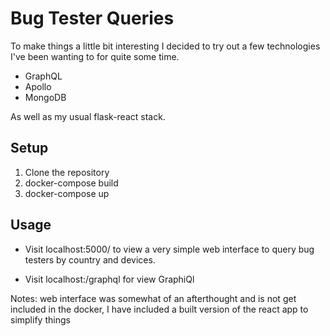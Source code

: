 # Bug Tester Queries

To make things a little bit interesting I decided to try out a few technologies I've been wanting to for quite some time.
- GraphQL
- Apollo
- MongoDB

As well as my usual flask-react stack.

## Setup
1) Clone the repository
2) docker-compose build
3) docker-compose up

## Usage

- Visit localhost:5000/ to view a very simple web interface to query bug testers by country and devices.

- Visit localhost:/graphql for view GraphiQl


Notes: web interface was somewhat of an afterthought and is not get included in the docker, I have included a built version of the react app to simplify things
